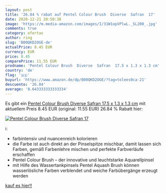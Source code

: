```yaml
---
layout: post
title: '26.84 % rabat auf Pentel Colour Brush  Diverse  Safran  17'
date: 2020-12-21 20:50:38
image: 'https://m.media-amazon.com/images/I/31W1opVPlwL._SL200_.jpg'
comments: true
category: ofertas
author: ring
slug: 'B00QKD2OGE-de'
actualPrice: 8.45 EUR
currency: EUR
price: 8.45
comparePrice: 11.55 EUR
prodname: 'Pentel Colour Brush  Diverse  Safran  17.5 x 1.3 x 1.3 cm'
country: 'de'
flag: '🇩🇪'
buyurl: 'https://www.amazon.de/dp/B00QKD2OGE/?tag=tolees0ca-21'
descuento: '26.84'
average: '8.643333333333334'
---
```


Es gibt ein [Pentel Colour Brush  Diverse  Safran  17.5 x 1.3 x 1.3 cm](https://www.amazon.de/dp/B00QKD2OGE/?tag=tolees0ca-21) mit aktuellem Preis 8.45 EUR (original: 11.55 EUR) 26.84 % Rabatt hier:

[![Pentel Colour Brush  Diverse  Safran  17](https://m.media-amazon.com/images/I/31W1opVPlwL._SL200_.jpg)](https://www.amazon.de/dp/B00QKD2OGE/?tag=tolees0ca-21)

ℹ️:

- farbintensiv und nuancenreich kolorieren
- die Farbe ist auch direkt an der Pinselspitze mischbar, damit lassen sich Farben, gemäß Farbenlehre mischen und perfekte Farbverläufe erschaffen
- Pentel Colour Brush – der innovative und leuchtstarke Aquarellpinsel
- mit Hilfe des Wassertankpinsels Pentel Aquash Brush können wasserlösliche Farben verblendet und weiche Farbübergänge erzeugt werden

[kauf es hier!!](https://www.amazon.de/dp/B00QKD2OGE/?tag=tolees0ca-21)
